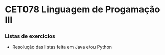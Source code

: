 # CET078 Linguagem de Progamação III


### Listas de exercicios

* Resolução das listas feita em Java e/ou Python


  
